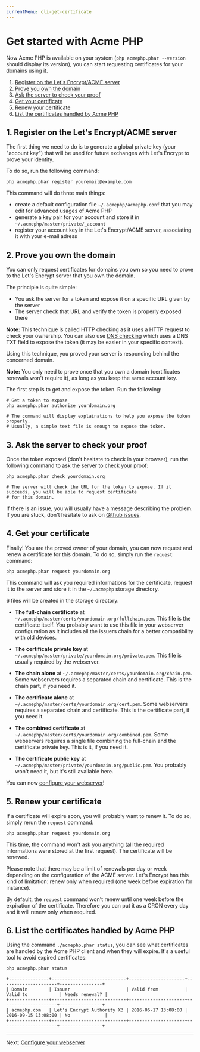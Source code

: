 ```yaml
---
currentMenu: cli-get-certificate
---
```


# Get started with Acme PHP

Now Acme PHP is available on your system (`php acmephp.phar --version` should display its version),
you can start requesting certificates for your domains using it.

1. [Register on the Let's Encrypt/ACME server](#1-register-on-the-lets-encryptacme-server)
2. [Prove you own the domain](#2-prove-you-own-the-domain)
3. [Ask the server to check your proof](#3-ask-the-server-to-check-your-proof)
4. [Get your certificate](#4-get-your-certificate)
5. [Renew your certificate](#5-renew-your-certificate)
6. [List the certificates handled by Acme PHP](#6-list-the-certificates-handled-by-acme-php)

## 1. Register on the Let's Encrypt/ACME server

The first thing we need to do is to generate a global private key (your "account key") that will be
used for future exchanges with Let's Encrypt to prove your identity.

To do so, run the following command:

``` console
php acmephp.phar register youremail@example.com
```

This command will do three main things:
- create a default configuration file `~/.acmephp/acmephp.conf` that you may edit for advanced usages of Acme PHP
- generate a key pair for your account and store it in `~/.acmephp/master/private/_account`
- register your account key in the Let's Encrypt/ACME server, associating it with your e-mail adress

## 2. Prove you own the domain

You can only request certificates for domains you own so you need to prove to the Let's Encrypt server that you own
the domain.

The principle is quite simple:
- You ask the server for a token and expose it on a specific URL given by the server
- The server check that URL and verify the token is properly exposed there

**Note:** This technique is called HTTP checking as it uses a HTTP request to check your ownership.
You can also use [DNS checking](/documentation/cli/dns-challenge.html) which uses a DNS TXT field to expose the token
(it may be easier in your specific context).

Using this technique, you proved your server is responding behind the concerned domain.

**Note:** You only need to prove once that you own a domain (certificates renewals won't require it), as long as
you keep the same account key.

The first step is to get and expose the token. Run the following:

``` console
# Get a token to expose
php acmephp.phar authorize yourdomain.org

# The command will display explainations to help you expose the token properly.
# Usually, a simple text file is enough to expose the token.
```

## 3. Ask the server to check your proof

Once the token exposed (don't hesitate to check in your browser), run the following command to ask the server
to check your proof:

``` console
php acmephp.phar check yourdomain.org

# The server will check the URL for the token to expose. If it succeeds, you will be able to request certificate
# for this domain.
```

If there is an issue, you will usually have a message describing the problem. If you are stuck, don't hesitate to
ask on [Github issues](https://github.com/acmephp/acmephp/issues).

## 4. Get your certificate

Finally! You are the proved owner of your domain, you can now request and renew a certificate for this domain.
To do so, simply run the `request` command:

``` console
php acmephp.phar request yourdomain.org
```

This command will ask you required informations for the certificate, request it to the server and store it in
the `~/.acmephp` storage directory.

6 files will be created in the storage directory:
  
- **The full-chain certificate** at `~/.acmephp/master/certs/yourdomain.org/fullchain.pem`.
  This file is the certificate itself. You probably want to use this file in your webserver configuration as it
  includes all the issuers chain for a better compatibility with old devices.

- **The certificate private key** at `~/.acmephp/master/private/yourdomain.org/private.pem`.
  This file is usually required by the webserver.
  
- **The chain alone** at `~/.acmephp/master/certs/yourdomain.org/chain.pem`.
  Some webservers requires a separated chain and certificate. This is the chain part, if you need it.
  
- **The certificate alone** at `~/.acmephp/master/certs/yourdomain.org/cert.pem`.
  Some webservers requires a separated chain and certificate. This is the certificate part, if you need it.
  
- **The combined certificate** at `~/.acmephp/master/certs/yourdomain.org/combined.pem`.
  Some webservers requires a single file combining the full-chain and the certificate private key.
  This is it, if you need it.

- **The certificate public key** at `~/.acmephp/master/private/yourdomain.org/public.pem`.
  You probably won't need it, but it's still available here.

You can now [configure your webserver](/documentation/cli/webserver.html)!

## 5. Renew your certificate

If a certificate will expire soon, you will probably want to renew it. To do so, simply rerun the `request` command:

``` console
php acmephp.phar request yourdomain.org
```

This time, the command won't ask you anything (all the required informations were stored at the first request).
The certificate will be renewed.

Please note that there may be a limit of renewals per day or week depending on the configuration of the ACME server.
Let's Encrypt has this kind of limitation: renew only when required (one week before expiration for instance).

By default, the `request` command won't renew until one week before the expiration of the certificate. Therefore you
can put it as a CRON every day and it will renew only when required.

## 6. List the certificates handled by Acme PHP

Using the command `./acmephp.phar status`, you can see what certificates are handled by the Acme PHP client
and when they will expire. It's a useful tool to avoid expired certificates:

``` console
php acmephp.phar status

+---------------+----------------------------+---------------------+---------------------+----------------+
| Domain        | Issuer                     | Valid from          | Valid to            | Needs renewal? |
+---------------+----------------------------+---------------------+---------------------+----------------+
| acmephp.com   | Let's Encrypt Authority X3 | 2016-06-17 13:08:00 | 2016-09-15 13:08:00 | No             |
+---------------+----------------------------+---------------------+---------------------+----------------+
```

---------------------------------------------------------------------

Next: [Configure your webserver](/documentation/cli/webserver.html)
